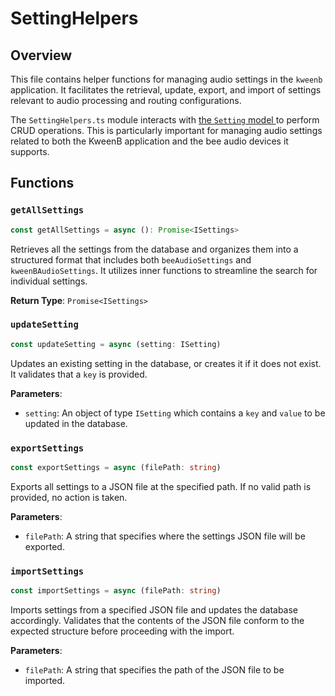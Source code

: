 # SettingHelpers

## Overview

This file contains helper functions for managing audio settings in the `kweenb` application. It facilitates the retrieval, update, export, and import of settings relevant to audio processing and routing configurations.

The `SettingHelpers.ts` module interacts with [the `Setting` model ](../../database#models) to perform CRUD operations. This is particularly important for managing audio settings related to both the KweenB application and the bee audio devices it supports.

## Functions

### `getAllSettings`

```typescript
const getAllSettings = async (): Promise<ISettings>
```

Retrieves all the settings from the database and organizes them into a structured format that includes both `beeAudioSettings` and `kweenBAudioSettings`. It utilizes inner functions to streamline the search for individual settings.

**Return Type**: `Promise<ISettings>`

### `updateSetting`

```typescript
const updateSetting = async (setting: ISetting)
```

Updates an existing setting in the database, or creates it if it does not exist. It validates that a `key` is provided.

**Parameters**:

- `setting`: An object of type `ISetting` which contains a `key` and `value` to be updated in the database.

### `exportSettings`

```typescript
const exportSettings = async (filePath: string)
```

Exports all settings to a JSON file at the specified path. If no valid path is provided, no action is taken.

**Parameters**:

- `filePath`: A string that specifies where the settings JSON file will be exported.

### `importSettings`

```typescript
const importSettings = async (filePath: string)
```

Imports settings from a specified JSON file and updates the database accordingly. Validates that the contents of the JSON file conform to the expected structure before proceeding with the import.

**Parameters**:

- `filePath`: A string that specifies the path of the JSON file to be imported.
